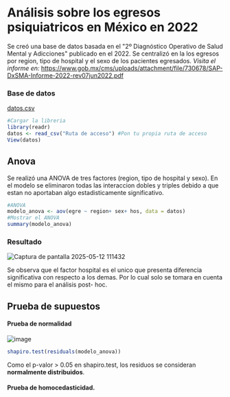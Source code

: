 # Análisis sobre los egresos psiquiatricos en México en 2022
Se creó una base de datos basada en el "2º Diagnóstico Operativo de Salud Mental y Adicciones" publicado en el 2022. Se centralizó en la los egresos por region, tipo de hospital y el sexo de los pacientes egresados.
_Visita el informe en:_ https://www.gob.mx/cms/uploads/attachment/file/730678/SAP-DxSMA-Informe-2022-rev07jun2022.pdf
### Base de datos
[datos.csv](https://github.com/user-attachments/files/20165833/datos.csv)
``` r
#Cargar la libreria
library(readr)
datos <- read_csv("Ruta de acceso") #Pon tu propia ruta de acceso
View(datos)
```
## Anova
Se realizó una ANOVA de tres factores (region, tipo de hospital y sexo). En el modelo se eliminaron todas las interaccion dobles y triples debido a que estan no aportaban algo estadisticamente significativo.
```r
#ANOVA
modelo_anova <- aov(egre ~ region+ sex+ hos, data = datos)
#Mostrar el ANOVA
summary(modelo_anova)
```
### Resultado
![Captura de pantalla 2025-05-12 111432](https://github.com/user-attachments/assets/524ce181-2cb0-4032-85ed-867fe7db9b4f)

Se observa que el factor hospital es el unico que presenta diferencia significativa con respecto a los demas. Por lo cual solo se tomara en cuenta el mismo para el análisis post- hoc.
## Prueba de supuestos
#### Prueba de normalidad
![image](https://github.com/user-attachments/assets/ef7338fa-5a45-4ff0-8ca4-7c274383e8e4)
```r
shapiro.test(residuals(modelo_anova))
```
Como el p-valor > 0.05 en shapiro.test, los residuos se consideran **normalmente distribuidos**.

#### Prueba de homocedasticidad.



